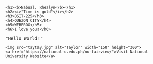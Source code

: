 <!DOCTYPE html>
<html lang="en">
<head>
    <meta charset="UTF-8">
    <meta name="viewport" content="width=device-width, initial-scale=1.0">
    <title>Nabual HTML Profile</title>
</head>
<body>

    <h1><b>Nabual, Rhealyn</b></h1>
    <h2><i>"Time is gold"</i></h2>
    <h3>BSIT-225</h3>
    <h4>QUEZON CITY</h4>
    <h5>WEBPROG</h5>
    <h6>I love you!</h6>

<pre>"Hello World!"</pre>


	<img src="taytay.jpg" alt="Taylor" width="150" height="300">
	<a href="https://national-u.edu.ph/nu-fairview/">Visit National University Website</a>
</body>
</html>
